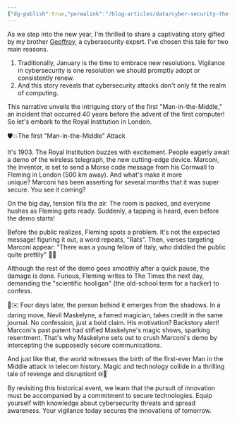 ```yaml
---
{"dg-publish":true,"permalink":"/blog-articles/data/cyber-security-the-first-man-in-the-middle-attack/","dgPassFrontmatter":true}
---
```



As we step into the new year, I'm thrilled to share a captivating story gifted by my brother [Geoffroy](https://www.linkedin.com/in/tderouze/overlay/create-post/#), a cybersecurity expert. I've chosen this tale for two main reasons.
1. Traditionally, January is the time to embrace new resolutions. Vigilance in cybersecurity is one resolution we should promptly adopt or consistently renew.
2. And this story reveals that cybersecurity attacks don't only fit the realm of computing.

This narrative unveils the intriguing story of the first "Man-in-the-Middle," an incident that occurred 40 years before the advent of the first computer! So let's embark to the Royal Institution in London.

🛡️💥The first "Man-in-the-Middle" Attack

It's 1903. The Royal Institution buzzes with excitement. People eagerly await a demo of the wireless telegraph, the new cutting-edge device. Marconi, the inventor, is set to send a Morse code message from his Cornwall to Fleming in London (500 km away). And what's make it more unique? Marconi has been asserting for several months that it was super secure. You see it coming?

On the big day, tension fills the air. The room is packed, and everyone hushes as Fleming gets ready. Suddenly, a tapping is heard, even before the demo starts!

Before the public realizes, Fleming spots a problem. It's not the expected message! figuring it out, a word repeats, "Rats". Then, verses targeting Marconi appear: "There was a young fellow of Italy, who diddled the public quite prettily" 📢😱

Although the rest of the demo goes smoothly after a quick pause, the damage is done. Furious, Fleming writes to The Times the next day, demanding the "scientific hooligan" (the old-school term for a hacker) to confess. 

🎩✉️ Four days later, the person behind it emerges from the shadows. In a daring move, Nevil Maskelyne, a famed magician, takes credit in the same journal. No confession, just a bold claim. His motivation? Backstory alert! Marconi's past patent had stifled Maskelyne's magic shows, sparking resentment. That's why Maskelyne sets out to crush Marconi's demo by intercepting the supposedly secure communications.

And just like that, the world witnesses the birth of the first-ever Man in the Middle attack in telecom history. Magic and technology collide in a thrilling tale of revenge and disruption! 🌐🔮

By revisiting this historical event, we learn that the pursuit of innovation must be accompanied by a commitment to secure technologies. Equip yourself with knowledge about cybersecurity threats and spread awareness. Your vigilance today secures the innovations of tomorrow.